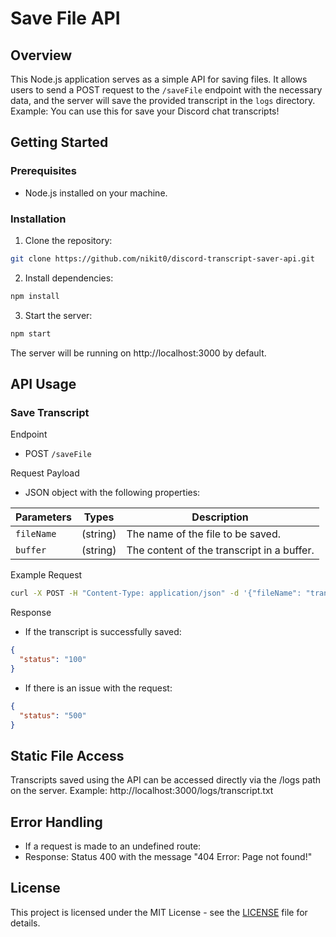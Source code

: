 # Save File API

## Overview

This Node.js application serves as a simple API for saving files. It allows users to send a POST request to the `/saveFile` endpoint with the necessary data, and the server will save the provided transcript in the `logs` directory.
Example: You can use this for save your Discord chat transcripts!

## Getting Started

### Prerequisites

- Node.js installed on your machine.

### Installation

1. Clone the repository:

```bash
git clone https://github.com/nikit0/discord-transcript-saver-api.git
```

2. Install dependencies:

```bash
npm install
```

3. Start the server:

```bash
npm start
```

The server will be running on http://localhost:3000 by default.

## API Usage

### Save Transcript

Endpoint
- POST `/saveFile`

Request Payload
- JSON object with the following properties:

| Parameters   | Types        | Description                                |
|--------------|--------------|--------------------------------------------|
| `fileName`   | (string)     | The name of the file to be saved.          |
| `buffer`     | (string)     | The content of the transcript in a buffer. |

Example Request

```bash
curl -X POST -H "Content-Type: application/json" -d '{"fileName": "transcript.txt", "buffer": "Hello, this is a Discord transcript!"}' http://localhost:3000/saveFile
```

Response
- If the transcript is successfully saved:

```json
{
  "status": "100"
}
```

- If there is an issue with the request:

```json
{
  "status": "500"
}
```

## Static File Access

Transcripts saved using the API can be accessed directly via the /logs path on the server.
Example: http://localhost:3000/logs/transcript.txt

## Error Handling

- If a request is made to an undefined route:
- Response: Status 400 with the message "404 Error: Page not found!"

## License

This project is licensed under the MIT License - see the [LICENSE](LICENSE) file for details.
